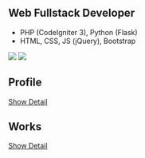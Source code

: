 ## Web Fullstack Developer
  - PHP (CodeIgniter 3), Python (Flask)
  - HTML, CSS, JS (jQuery), Bootstrap

![](https://github-readme-stats.vercel.app/api/top-langs/?username=dokdo2013&langs_count=8)
![](https://github-readme-stats.vercel.app/api?username=dokdo2013&show_icons=true)

## Profile
[Show Detail][profile]

## Works
[Show Detail][work]


[jm]: <http://jobmap.kr>
[haenu]: <https://haenu.com>
[work]: <https://github.com/dokdo2013/dokdo2013/blob/main/WORKS.md>
[profile]: <https://github.com/dokdo2013/dokdo2013/blob/main/PROFILE.md>
